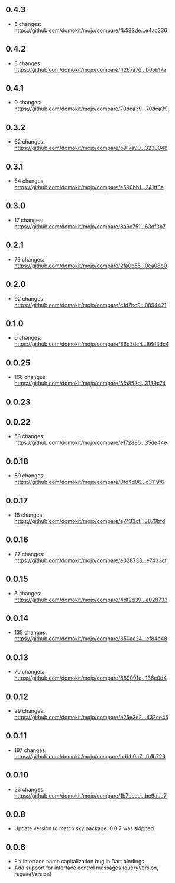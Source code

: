 ## 0.4.3

  - 5 changes: https://github.com/domokit/mojo/compare/fb583de...e4ac236

## 0.4.2

  - 3 changes: https://github.com/domokit/mojo/compare/4267a7d...b65b17a

## 0.4.1

  - 0 changes: https://github.com/domokit/mojo/compare/70dca39...70dca39

## 0.3.2

  - 62 changes: https://github.com/domokit/mojo/compare/b917a90...3230048

## 0.3.1

  - 64 changes: https://github.com/domokit/mojo/compare/e590bb1...241ff8a

## 0.3.0

  - 17 changes: https://github.com/domokit/mojo/compare/8a9c751...63df3b7

## 0.2.1

  - 79 changes: https://github.com/domokit/mojo/compare/2fa0b55...0ea08b0

## 0.2.0

  - 92 changes: https://github.com/domokit/mojo/compare/c1d7bc9...0894421

## 0.1.0

  - 0 changes: https://github.com/domokit/mojo/compare/86d3dc4...86d3dc4

## 0.0.25

  - 166 changes: https://github.com/domokit/mojo/compare/5fa852b...3139c74

## 0.0.23

## 0.0.22

  - 58 changes: https://github.com/domokit/mojo/compare/e172885...35de44e

## 0.0.18

  - 89 changes: https://github.com/domokit/mojo/compare/0fd4d06...c3119f6

## 0.0.17

  - 18 changes: https://github.com/domokit/mojo/compare/e7433cf...8879bfd

## 0.0.16

  - 27 changes: https://github.com/domokit/mojo/compare/e028733...e7433cf

## 0.0.15

  - 6 changes: https://github.com/domokit/mojo/compare/4df2d39...e028733

## 0.0.14

  - 138 changes: https://github.com/domokit/mojo/compare/850ac24...cf84c48

## 0.0.13

  - 70 changes: https://github.com/domokit/mojo/compare/889091e...136e0d4

## 0.0.12

  - 29 changes: https://github.com/domokit/mojo/compare/e25e3e2...432ce45

## 0.0.11

  - 197 changes: https://github.com/domokit/mojo/compare/bdbb0c7...fb1b726

## 0.0.10

  - 23 changes: https://github.com/domokit/mojo/compare/1b7bcee...be9dad7

## 0.0.8

  - Update version to match sky package.  0.0.7 was skipped.

## 0.0.6

  - Fix interface name capitalization bug in Dart bindings
  - Add support for interface control messages (queryVersion, requireVersion)
